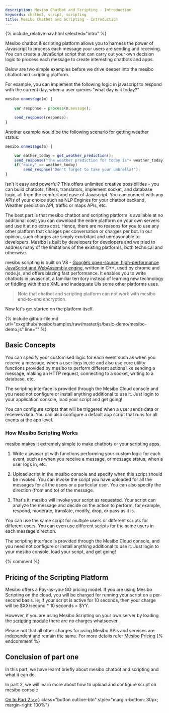 ```yaml
---
description: Mesibo Chatbot and Scripting - Introduction
keywords: chatbot, script, scripting
title: Mesibo Chatbot and Scripting - Introduction
---
```

{% include_relative nav.html selected="intro" %}

Mesibo chatbot & scripting platform allows you to harness the power of Javascript to process each message your users are sending and receiving. You can create a JavaScript script that can carry out your own decision logic to process each message to create interesting chatbots and apps.

Below are two simple examples before we drive deeper into the mesibo chatbot and scripting platform.

For example, you can implement the following logic in javascript to respond with the current day, when a user queries "what day is it today?"

```js
mesibo.onmessage(m) {
	
	var response = process(m.message);

	send_response(response);
}
```

Another example would be the following scenario for getting weather status:

```js
mesibo.onmessage(m) {

	var eather_today = get_weather_prediction();
	send_response("The weather prediction for today is"+ weather_today);
	if("rainy" == weather_today)
		send_respnse("Don't forget to take your umbrella!");
}
```

Isn't it easy and powerful? This offers unlimited creative possibilities - you can build chatbots, filters, translators, implement socket, and database logic, all from the comfort and ease of Javascript. You can connect with any APIs of your choice such as NLP Engines for your chatbot backend, Weather prediction API, traffic or maps APIs, etc.
 
The best part is that mesibo chatbot and scripting platform is available at no additional cost; you can download the entire platform on your own servers and use it at no extra cost. Hence, there are no reasons for you to use any other platform that charges per conversation or charges per bot. In our opinion, such charges are simply exorbitant and unreasonable to developers.  Mesibo is built by developers for developers and we tried to address many of the limitations of the existing platforms, both technical and otherwise. 

mesibo scripting is built on V8 - [Google’s open-source, high-performance JavaScript and WebAssembly engine](https://v8.dev), written in C++, used by chrome and node.js, and offers blazing fast performance. It enables you to write chatbots in javascript, a familiar territory instead of learning new technology or fiddling with those XML and inadequate UIs some other platforms uses.

> Note that chatbot and scripting platform can not work with mesibo end-to-end encryption.

Now let's get started on the platform itself.

{% include github-file.md url="xxxgithub/mesibo/samples/raw/master/js/basic-demo/mesibo-demo.js" line="" %}

## Basic Concepts
You can specify your customised logic for each event such as when you receive a message, when a user logs in,etc and also use core utility functions provided by mesibo to perform different actions like sending a message, making an HTTP request, connecting to a socket, writing to a database, etc.

The scripting interface is provided through the Mesibo Cloud console and you need not configure or install anything additional to use it. Just login to your application console, load your script and get going! 

You can configure scripts that will be triggered when a user sends data or receives  data. You can also configure a default app script that runs for all events at the app level.

### How Mesibo Scripting Works
mesibo makes it extremely simple to make chatbots or your scripting apps.

1. Write a javascript with functions performing your custom logic for each event, such as when you receive a message, or message status, when a user logs in, etc.

2. Upload script in the mesibo console and specify when this script should be invoked. You can invoke the script you have uploaded for all the messages for all the users or a particular user. You can also specify the direction (from and to) of the message. 

3. That's it, mesibo will invoke your script as requested. Your script can analyze the message and decide on the action to perform, for example, respond, moderate, translate, modify, drop, or pass as it is.

You can use the same script for multiple users or different scripts for different users. You can even use different scripts for the same users in each message direction.

The scripting interface is provided through the Mesibo Cloud console, and you need not configure or install anything additional to use it. Just login to your mesibo console, load your script, and get going!

{% comment %}
## Pricing of the Scripting Platform

Mesibo offers a Pay-as-you-GO pricing model. If you are using Mesibo Scripting on the cloud, you will be charged for running your script on a per-second basis. ie; If your script is active for 10 seconds, then your charge will be $XX/second * 10 seconds = $YY. 

However, if you are using Mesibo Scripting on your own server by loading the [scripting module]() there are no charges whatsoever.

Please not that all other charges for using Mesibo APIs and services are independent and remain the same.
For more details refer [Mesibo Pricing](https://mesibo.com/pricing/) 
{% endcomment %}

## Conclusion of part one

In this part, we have learnt briefly about mesibo chatbot and scripting and what it can do. 

In part 2, we will learn more about how to upload and configure script on mesibo console

[On to Part 2 >>](uploading-scripts.md){: class="button outline-btn" style="margin-bottom: 30px; margin-right: 100%"}


